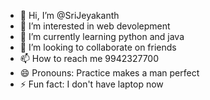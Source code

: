 - 👋 Hi, I’m @SriJeyakanth
- 👀 I’m interested in web devolepment
- 🌱 I’m currently learning python and java
- 💞️ I’m looking to collaborate on friends 
- 📫 How to reach me 9942327700
- 😄 Pronouns: Practice makes a man perfect 
- ⚡ Fun fact: I don't have laptop now 

<!---
SriJeyakanth/SriJeyakanth is a ✨ special ✨ repository because its `README.md` (this file) appears on your GitHub profile.
You can click the Preview link to take a look at your changes.
--->
